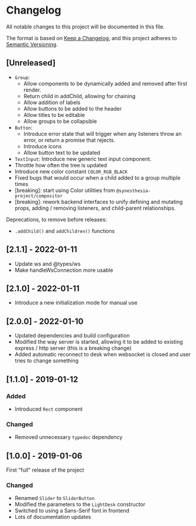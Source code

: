 # Changelog
All notable changes to this project will be documented in this file.

The format is based on [Keep a Changelog](https://keepachangelog.com/en/1.0.0/),
and this project adheres to [Semantic Versioning](https://semver.org/spec/v2.0.0.html).

## [Unreleased]

- `Group`:
  - Allow components to be dynamically added
    and removed after first render.
  - Return child in addChild, allowing for chaining
  - Allow addition of labels
  - Allow buttons to be added to the header
  - Allow titles to be editable
  - Allow groups to be collapsible
- `Button`:
  - Introduce error state that will trigger
    when any listeners throw an error,
    or return a promise that rejects.
  - Introduce icons
  - Allow button text to be updated
- `TextInput`: Introduce new generic text input component.
- Throttle how often the tree is updated
- Introduce new color constant `COLOR_RGB_BLACK`
- Fixed bugs that would occur when a child added to a group multiple times
- [breaking]: start using Color utilities from `@synesthesia-project/compositor`
- [breaking]: rework backend interfaces to unify defining and mutating props,
  adding / removing listeners, and child-parent relationships.

Deprecations, to remove before releases:
- `.addChild()` and `addChildren()` functions

## [2.1.1] - 2022-01-11

- Update ws and @types/ws
- Make handleWsConnection more usable

## [2.1.0] - 2022-01-11

- Introduce a new initialization mode for manual use

## [2.0.0] - 2022-01-10

- Updated dependencies and build configuration
- Modified the way server is started, allowing it to be added to existing
  express / http server (this is a breaking change)
- Added automatic reconnect to desk when websocket is closed and user tries to
  change something

## [1.1.0] - 2019-01-12

### Added
- Introduced `Rect` component

### Changed
- Removed unnecessary `typedoc` dependency

## [1.0.0] - 2019-01-06

First "full" release of the project

### Changed
- Renamed `Slider` to `SliderButton`
- Modified the parameters to the `LightDesk` constructor
- Switched to using a Sans-Serif font in frontend
- Lots of documentation updates